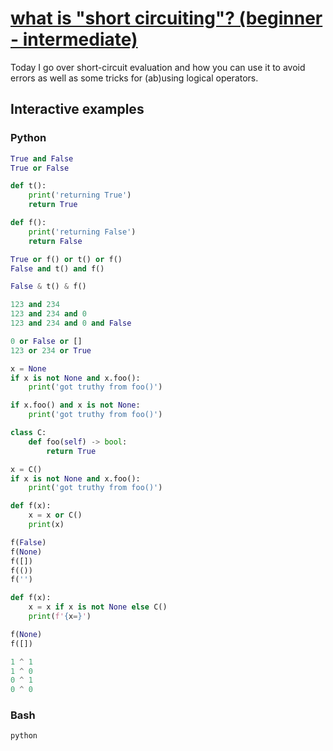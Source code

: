# [what is "short circuiting"? (beginner - intermediate)](https://youtu.be/tsrlQ8v4UaM)

Today I go over short-circuit evaluation and how you can use it to avoid errors as well as some tricks for (ab)using logical operators.

## Interactive examples

### Python

```python
True and False
True or False

def t():
    print('returning True')
    return True

def f():
    print('returning False')
    return False

True or f() or t() or f()
False and t() and f()

False & t() & f()

123 and 234
123 and 234 and 0
123 and 234 and 0 and False

0 or False or []
123 or 234 or True

x = None
if x is not None and x.foo():
    print('got truthy from foo()')

if x.foo() and x is not None:
    print('got truthy from foo()')

class C:
    def foo(self) -> bool:
        return True

x = C()
if x is not None and x.foo():
    print('got truthy from foo()')

def f(x):
    x = x or C()
    print(x)

f(False)
f(None)
f([])
f(())
f('')

def f(x):
    x = x if x is not None else C()
    print(f'{x=}')

f(None)
f([])

1 ^ 1
1 ^ 0
0 ^ 1
0 ^ 0
```

### Bash

```bash
python
```
